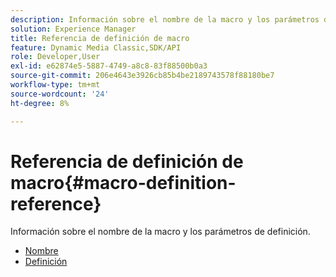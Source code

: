 ```yaml
---
description: Información sobre el nombre de la macro y los parámetros de definición.
solution: Experience Manager
title: Referencia de definición de macro
feature: Dynamic Media Classic,SDK/API
role: Developer,User
exl-id: e62874e5-5887-4749-a8c8-83f88500b0a3
source-git-commit: 206e4643e3926cb85b4be2189743578f88180be7
workflow-type: tm+mt
source-wordcount: '24'
ht-degree: 8%

---
```


# Referencia de definición de macro{#macro-definition-reference}

Información sobre el nombre de la macro y los parámetros de definición.

* [Nombre](r-name-macro.md)
* [Definición](r-definition-macro.md)
